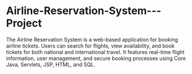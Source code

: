 # Airline-Reservation-System---Project
The Airline Reservation System is a web-based application for booking airline tickets. Users can search for flights, view availability, and book tickets for both national and international travel. It features real-time flight information, user management, and secure booking processes using Core Java, Servlets, JSP, HTML, and SQL.
